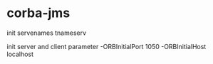 # corba-jms

init servenames tnameserv

init server and client parameter -ORBInitialPort 1050 -ORBInitialHost localhost
